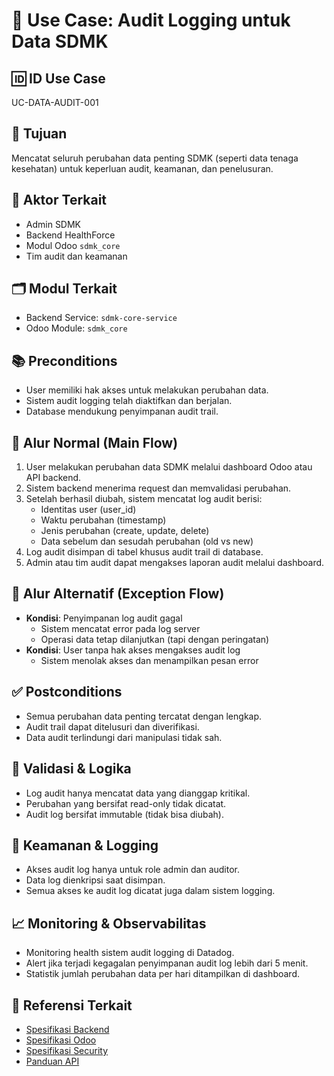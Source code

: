 # 🧩 Use Case: Audit Logging untuk Data SDMK

## 🆔 ID Use Case
UC-DATA-AUDIT-001

## 🎯 Tujuan
Mencatat seluruh perubahan data penting SDMK (seperti data tenaga kesehatan) untuk keperluan audit, keamanan, dan penelusuran.

## 👥 Aktor Terkait
- Admin SDMK
- Backend HealthForce
- Modul Odoo `sdmk_core`
- Tim audit dan keamanan

## 🗂️ Modul Terkait
- Backend Service: `sdmk-core-service`
- Odoo Module: `sdmk_core`

## 📚 Preconditions
- User memiliki hak akses untuk melakukan perubahan data.
- Sistem audit logging telah diaktifkan dan berjalan.
- Database mendukung penyimpanan audit trail.

## 🔁 Alur Normal (Main Flow)
1. User melakukan perubahan data SDMK melalui dashboard Odoo atau API backend.
2. Sistem backend menerima request dan memvalidasi perubahan.
3. Setelah berhasil diubah, sistem mencatat log audit berisi:
   - Identitas user (user_id)
   - Waktu perubahan (timestamp)
   - Jenis perubahan (create, update, delete)
   - Data sebelum dan sesudah perubahan (old vs new)
4. Log audit disimpan di tabel khusus audit trail di database.
5. Admin atau tim audit dapat mengakses laporan audit melalui dashboard.

## 🔄 Alur Alternatif (Exception Flow)
- **Kondisi**: Penyimpanan log audit gagal
  - Sistem mencatat error pada log server
  - Operasi data tetap dilanjutkan (tapi dengan peringatan)
- **Kondisi**: User tanpa hak akses mengakses audit log
  - Sistem menolak akses dan menampilkan pesan error

## ✅ Postconditions
- Semua perubahan data penting tercatat dengan lengkap.
- Audit trail dapat ditelusuri dan diverifikasi.
- Data audit terlindungi dari manipulasi tidak sah.

## 🧪 Validasi & Logika
- Log audit hanya mencatat data yang dianggap kritikal.
- Perubahan yang bersifat read-only tidak dicatat.
- Audit log bersifat immutable (tidak bisa diubah).

## 🔐 Keamanan & Logging
- Akses audit log hanya untuk role admin dan auditor.
- Data log dienkripsi saat disimpan.
- Semua akses ke audit log dicatat juga dalam sistem logging.

## 📈 Monitoring & Observabilitas
- Monitoring health sistem audit logging di Datadog.
- Alert jika terjadi kegagalan penyimpanan audit log lebih dari 5 menit.
- Statistik jumlah perubahan data per hari ditampilkan di dashboard.

## 🧩 Referensi Terkait
- [Spesifikasi Backend](../backend.md)
- [Spesifikasi Odoo](../specs/odoo.md)
- [Spesifikasi Security](../specs/security.md)
- [Panduan API](../specs/api-guidelines.md)
